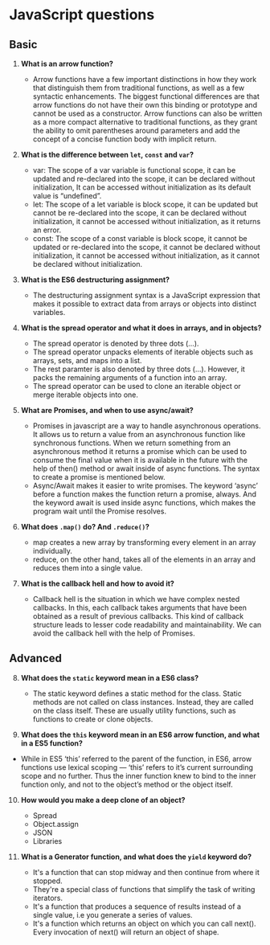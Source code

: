 # JavaScript questions

## Basic

1.  **What is an arrow function?**

    - Arrow functions have a few important distinctions in how they work that distinguish them from traditional functions, as well as a few syntactic enhancements. The biggest functional differences are that arrow functions do not have their own this binding or prototype and cannot be used as a constructor. Arrow functions can also be written as a more compact alternative to traditional functions, as they grant the ability to omit parentheses around parameters and add the concept of a concise function body with implicit return.

2.  **What is the difference between `let`, `const` and `var`?**
    * var: The scope of a var variable is functional scope, it can be updated and re-declared into the scope, it can be declared without initialization, It can be accessed without initialization as its default value is “undefined”.
    * let: The scope of a let variable is block scope, it can be updated but cannot be re-declared into the scope, it can be declared without initialization, it cannot be accessed without initialization, as it returns an error.
    * const: The scope of a const variable is block scope, it cannot be updated or re-declared into the scope, it cannot be declared without initialization, it cannot be accessed without initialization, as it cannot be declared without initialization.

3.  **What is the ES6 destructuring assignment?**
    * The destructuring assignment syntax is a JavaScript expression that makes it possible to extract data from arrays or objects into distinct variables.

4.  **What is the spread operator and what it does in arrays, and in objects?**
    * The spread operator is denoted by three dots (…).
    * The spread operator unpacks elements of iterable objects such as arrays, sets, and maps into a list.
    * The rest paramter is also denoted by three dots (…). However, it packs the remaining arguments of a function into an array.
    * The spread operator can be used to clone an iterable object or merge iterable objects into one.

5.  **What are Promises, and when to use async/await?**
    * Promises in javascript are a way to handle asynchronous operations. It allows us to return a value from an asynchronous function like synchronous functions. When we return something from an asynchronous method it returns a promise which can be used to consume the final value when it is available in the future with the help of then() method or await inside of async functions. The syntax to create a promise is mentioned below.
    * Async/Await makes it easier to write promises. The keyword ‘async’ before a function makes the function return a promise, always. And the keyword await is used inside async functions, which makes the program wait until the Promise resolves.


6.  **What does `.map()` do? And `.reduce()`?**
    * map creates a new array by transforming every element in an array individually.
    * reduce, on the other hand, takes all of the elements in an array and reduces them into a single value.

7.  **What is the callback hell and how to avoid it?**
    * Callback hell is the situation in which we have complex nested callbacks. In this, each callback takes arguments that have been obtained as a result of previous callbacks. This kind of callback structure leads to lesser code readability and maintainability. We can avoid the callback hell with the help of Promises.

## Advanced

8. **What does the `static` keyword mean in a ES6 class?**
    * The static keyword defines a static method for the class. Static methods are not called on class instances. Instead, they are called on the class itself. These are usually utility functions, such as functions to create or clone objects.

9. **What does the `this` keyword mean in an ES6 arrow function, and what in a ES5 function?**
 * While in ES5 ‘this’ referred to the parent of the function, in ES6, arrow functions use lexical scoping — ‘this’ refers to it’s current surrounding scope and no further. Thus the inner function knew to bind to the inner function only, and not to the object’s method or the object itself.
10. **How would you make a deep clone of an object?**
    * Spread
    * Object.assign
    * JSON
    * Libraries

11. **What is a Generator function, and what does the `yield` keyword do?**
    * It's a function that can stop midway and then continue from where it stopped.
    * They're a special class of functions that simplify the task of writing iterators.
    * It's a function that produces a sequence of results instead of a single value, i.e you generate ​a series of values.
    * It's a function which returns an object on which you can call next(). Every invocation of next() will return an object of shape.
